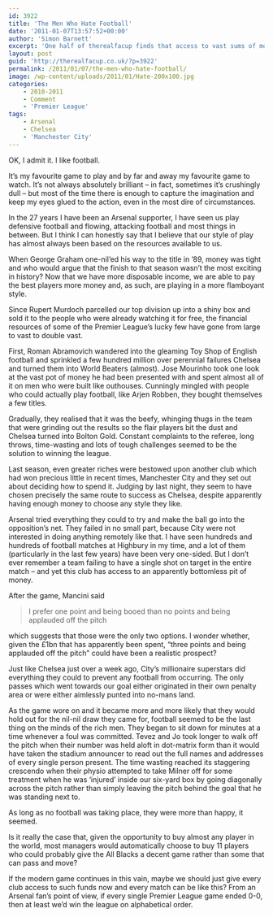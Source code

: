 ```yaml
---
id: 3922
title: 'The Men Who Hate Football'
date: '2011-01-07T13:57:52+00:00'
author: 'Simon Barnett'
excerpt: 'One half of therealfacup finds that access to vast sums of money doesn''t necessarily mean good football.'
layout: post
guid: 'http://therealfacup.co.uk/?p=3922'
permalink: /2011/01/07/the-men-who-hate-football/
image: /wp-content/uploads/2011/01/Hate-200x100.jpg
categories:
    - 2010-2011
    - Comment
    - 'Premier League'
tags:
    - Arsenal
    - Chelsea
    - 'Manchester City'
---
```


OK, I admit it. I like football.

It’s my favourite game to play and by far and away my favourite game to watch. It’s not always absolutely brilliant – in fact, sometimes it’s crushingly dull – but most of the time there is enough to capture the imagination and keep my eyes glued to the action, even in the most dire of circumstances.

In the 27 years I have been an Arsenal supporter, I have seen us play defensive football and flowing, attacking football and most things in between. But I think I can honestly say that I believe that our style of play has almost always been based on the resources available to us.

When George Graham one-nil’ed his way to the title in ’89, money was tight and who would argue that the finish to that season wasn’t the most exciting in history? Now that we have more disposable income, we are able to pay the best players more money and, as such, are playing in a more flamboyant style.

Since Rupert Murdoch parcelled our top division up into a shiny box and sold it to the people who were already watching it for free, the financial resources of some of the Premier League’s lucky few have gone from large to vast to double vast.

First, Roman Abramovich wandered into the gleaming Toy Shop of English football and sprinkled a few hundred million over perennial failures Chelsea and turned them into World Beaters (almost). Jose Mourinho took one look at the vast pot of money he had been presented with and spent almost all of it on men who were built like outhouses. Cunningly mingled with people who could actually play football, like Arjen Robben, they bought themselves a few titles.

Gradually, they realised that it was the beefy, whinging thugs in the team that were grinding out the results so the flair players bit the dust and Chelsea turned into Bolton Gold. Constant complaints to the referee, long throws, time-wasting and lots of tough challenges seemed to be the solution to winning the league.

Last season, even greater riches were bestowed upon another club which had won precious little in recent times, Manchester City and they set out about deciding how to spend it. Judging by last night, they seem to have chosen precisely the same route to success as Chelsea, despite apparently having enough money to choose any style they like.

Arsenal tried everything they could to try and make the ball go into the opposition’s net. They failed in no small part, because City were not interested in doing anything remotely like that. I have seen hundreds and hundreds of football matches at Highbury in my time, and a lot of them (particularly in the last few years) have been very one-sided. But I don’t ever remember a team failing to have a single shot on target in the entire match – and yet this club has access to an apparently bottomless pit of money.

After the game, Mancini said

> I prefer one point and being booed than no points and being applauded off the pitch

which suggests that those were the only two options. I wonder whether, given the £1bn that has apparently been spent, “three points and being applauded off the pitch” could have been a realistic prospect?

Just like Chelsea just over a week ago, City’s millionaire superstars did everything they could to prevent any football from occurring. The only passes which went towards our goal either originated in their own penalty area or were either aimlessly punted into no-mans land.

As the game wore on and it became more and more likely that they would hold out for the nil-nil draw they came for, football seemed to be the last thing on the minds of the rich men. They began to sit down for minutes at a time whenever a foul was committed. Tevez and Jo took longer to walk off the pitch when their number was held aloft in dot-matrix form than it would have taken the stadium announcer to read out the full names and addresses of every single person present. The time wasting reached its staggering crescendo when their physio attempted to take Milner off for some treatment when he was ‘injured’ inside our six-yard box by going diagonally across the pitch rather than simply leaving the pitch behind the goal that he was standing next to.

As long as no football was taking place, they were more than happy, it seemed.

Is it really the case that, given the opportunity to buy almost any player in the world, most managers would automatically choose to buy 11 players who could probably give the All Blacks a decent game rather than some that can pass and move?

If the modern game continues in this vain, maybe we should just give every club access to such funds now and every match can be like this? From an Arsenal fan’s point of view, if every single Premier League game ended 0-0, then at least we’d win the league on alphabetical order.